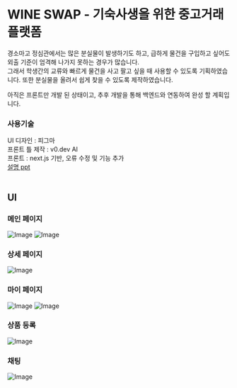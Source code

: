 # WINE SWAP - 기숙사생을 위한 중고거래 플랫폼

경소마고 정심관에서는 많은 분실물이 발생하기도 하고, 급하게 물건을 구입하고 싶어도 외출 기준이 엄격해 나가지 못하는 경우가 많습니다. <br/>
그래서 학생간의 교류와 빠르게 물건을 사고 팔고 싶을 때 사용할 수 있도록 기획하였습니다.
또한 분실물을 올려서 쉽게 찾을 수 있도록 제작하였습니다.

아직은 프론트만 개발 된 상태이고, 추후 개발을 통해 백엔드와 연동하여 완성 할 계획입니다.

### 사용기술<br/>
UI 디자인 : 피그마<br/>
프론트 틀 제작 : v0.dev AI<br/>
프론트 : next.js 기반, 오류 수정 및 기능 추가<br/>
[설명 ppt](https://docs.google.com/presentation/d/1yXqNrC7QojD-T_qP5JGk5YUAPvapolmq/edit?usp=sharing&ouid=114147704671102694484&rtpof=true&sd=true)
<br/><br/>

## UI

### 메인 페이지

![Image](https://github.com/user-attachments/assets/28b945ea-cc2d-4879-a121-1455e43892c1)
![Image](https://github.com/user-attachments/assets/54f281a0-ebd2-4cd3-b0e9-cf739e38027a)


### 상세 페이지

![Image](https://github.com/user-attachments/assets/f9194475-753b-4b50-97a1-cd641a781c66)


### 마이 페이지

![Image](https://github.com/user-attachments/assets/a027db1b-b674-41e6-a2f3-dc5a70238e5c)
![Image](https://github.com/user-attachments/assets/439bb2a7-1a31-44f3-9fde-b8cbe23fa078)


### 상품 등록

![Image](https://github.com/user-attachments/assets/096d85f7-b5ef-4ba4-b453-20c2265f9092)


### 채팅

![Image](https://github.com/user-attachments/assets/c5a93746-a65a-4638-bbc3-d0451baece3f)
